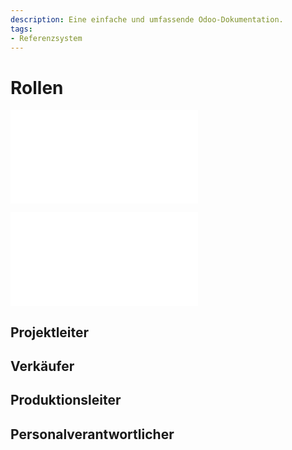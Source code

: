 ```yaml
---
description: Eine einfache und umfassende Odoo-Dokumentation.
tags:
- Referenzsystem
---
```

# Rollen

![Rolle Administrator](Rolle%20Administrator.md)

![Rolle Entwickler](Rolle%20Entwickler.md)

## Projektleiter

## Verkäufer

## Produktionsleiter

## Personalverantwortlicher